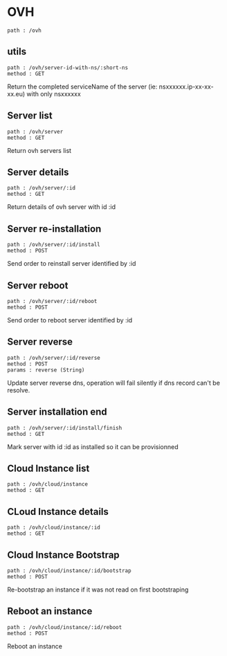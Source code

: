 # OVH

    path : /ovh

## utils

    path : /ovh/server-id-with-ns/:short-ns
    method : GET

Return the completed serviceName of the server (ie: nsxxxxxx.ip-xx-xx-xx.eu) with only nsxxxxxx

## Server list

    path : /ovh/server
    method : GET

Return ovh servers list

## Server details

    path : /ovh/server/:id
    method : GET


Return details of ovh server with id :id

## Server re-installation

    path : /ovh/server/:id/install
    method : POST

Send order to reinstall server identified by :id

## Server reboot

    path : /ovh/server/:id/reboot
    method : POST

Send order to reboot server identified by :id

## Server reverse

    path : /ovh/server/:id/reverse
    method : POST
    params : reverse (String)

Update server reverse dns, operation will fail silently if dns record can't be resolve.

## Server installation end

    path : /ovh/server/:id/install/finish
    method : GET

Mark server with id :id as installed so it can be provisionned

## Cloud Instance list

    path : /ovh/cloud/instance
    method : GET

## CLoud Instance details

    path : /ovh/cloud/instance/:id
    method : GET

## Cloud Instance Bootstrap

    path : /ovh/cloud/instance/:id/bootstrap
    method : POST

Re-bootstrap an instance if it was not read on first bootstraping

## Reboot an instance

    path : /ovh/cloud/instance/:id/reboot
    method : POST

Reboot an instance
